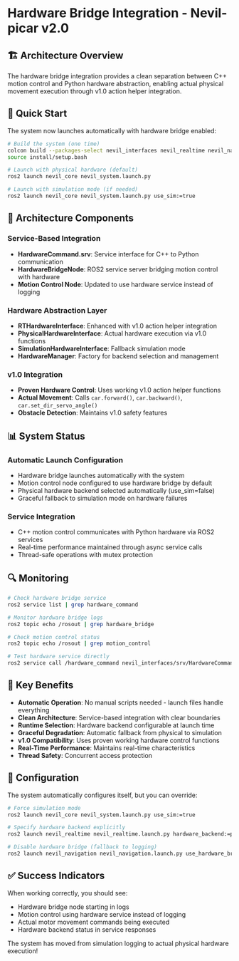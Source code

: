 # Hardware Bridge Integration - Nevil-picar v2.0

## 🏗️ Architecture Overview

The hardware bridge integration provides a clean separation between C++ motion control and Python hardware abstraction, enabling actual physical movement execution through v1.0 action helper integration.

## 🚀 Quick Start

The system now launches automatically with hardware bridge enabled:

```bash
# Build the system (one time)
colcon build --packages-select nevil_interfaces nevil_realtime nevil_navigation --symlink-install
source install/setup.bash

# Launch with physical hardware (default)
ros2 launch nevil_core nevil_system.launch.py

# Launch with simulation mode (if needed)
ros2 launch nevil_core nevil_system.launch.py use_sim:=true
```

## 🔧 Architecture Components

### **Service-Based Integration**
- **HardwareCommand.srv**: Service interface for C++ to Python communication
- **HardwareBridgeNode**: ROS2 service server bridging motion control with hardware
- **Motion Control Node**: Updated to use hardware service instead of logging

### **Hardware Abstraction Layer**
- **RTHardwareInterface**: Enhanced with v1.0 action helper integration
- **PhysicalHardwareInterface**: Actual hardware execution via v1.0 functions
- **SimulationHardwareInterface**: Fallback simulation mode
- **HardwareManager**: Factory for backend selection and management

### **v1.0 Integration**
- **Proven Hardware Control**: Uses working v1.0 action helper functions
- **Actual Movement**: Calls `car.forward()`, `car.backward()`, `car.set_dir_servo_angle()`
- **Obstacle Detection**: Maintains v1.0 safety features

## 📊 System Status

### **Automatic Launch Configuration**
- Hardware bridge launches automatically with the system
- Motion control node configured to use hardware bridge by default
- Physical hardware backend selected automatically (use_sim=false)
- Graceful fallback to simulation mode on hardware failures

### **Service Integration**
- C++ motion control communicates with Python hardware via ROS2 services
- Real-time performance maintained through async service calls
- Thread-safe operations with mutex protection

## 🔍 Monitoring

```bash
# Check hardware bridge service
ros2 service list | grep hardware_command

# Monitor hardware bridge logs
ros2 topic echo /rosout | grep hardware_bridge

# Check motion control status
ros2 topic echo /rosout | grep motion_control

# Test hardware service directly
ros2 service call /hardware_command nevil_interfaces/srv/HardwareCommand "{linear_x: 0.1, angular_z: 0.0, emergency_stop: false, command_type: 'velocity'}"
```

## 🎯 Key Benefits

- **Automatic Operation**: No manual scripts needed - launch files handle everything
- **Clean Architecture**: Service-based integration with clear boundaries
- **Runtime Selection**: Hardware backend configurable at launch time
- **Graceful Degradation**: Automatic fallback from physical to simulation
- **v1.0 Compatibility**: Uses proven working hardware control functions
- **Real-Time Performance**: Maintains real-time characteristics
- **Thread Safety**: Concurrent access protection

## 🔧 Configuration

The system automatically configures itself, but you can override:

```bash
# Force simulation mode
ros2 launch nevil_core nevil_system.launch.py use_sim:=true

# Specify hardware backend explicitly
ros2 launch nevil_realtime nevil_realtime.launch.py hardware_backend:=physical

# Disable hardware bridge (fallback to logging)
ros2 launch nevil_navigation nevil_navigation.launch.py use_hardware_bridge:=false
```

## ✅ Success Indicators

When working correctly, you should see:
- Hardware bridge node starting in logs
- Motion control using hardware service instead of logging
- Actual motor movement commands being executed
- Hardware backend status in service responses

The system has moved from simulation logging to actual physical hardware execution!